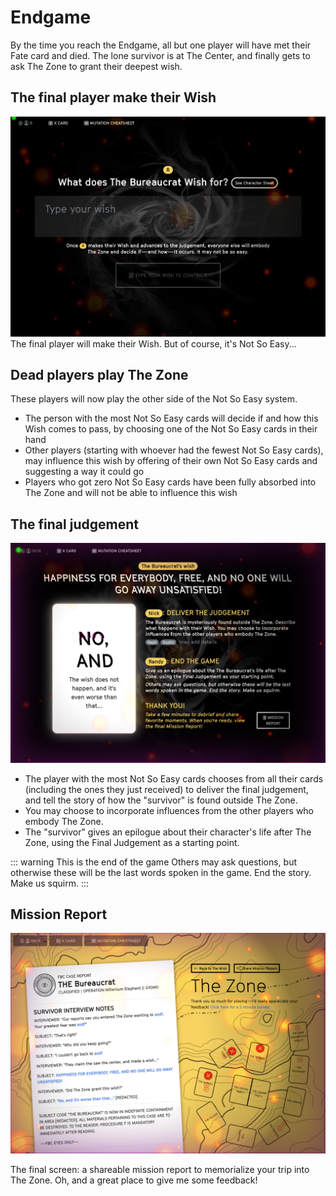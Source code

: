 # Endgame
By the time you reach the Endgame, all but one player will have met their Fate card and died. The lone survivor is at The Center, and finally gets to ask The Zone to grant their deepest wish.

## The final player make their Wish
![Some Alt Text](../images/wish.png)
The final player will make their Wish. But of course, it's Not So Easy...

## Dead players play The Zone
These players will now play the other side of the Not So Easy system. 

* The person with the most Not So Easy cards will decide if and how this Wish comes to pass, by choosing one of the Not So Easy cards in their hand
* Other players (starting with whoever had the fewest Not So Easy cards), may influence this wish by offering of their own Not So Easy cards and suggesting a way it could go
* Players who got zero Not So Easy cards have been fully absorbed into The Zone and will not be able to influence this wish

## The final judgement
![Some Alt Text](../images/decision.png)

* The player with the most Not So Easy cards chooses from all their cards (including the ones they just received) to deliver the final judgement, and tell the story of how the "survivor" is found outside The Zone. 
* You may choose to incorporate influences from the other players who embody The Zone.
* The "survivor" gives an epilogue about their character's life after The Zone, using the Final Judgement as a starting point.

::: warning This is the end of the game
Others may ask questions, but otherwise these will be the last words spoken in the game. End the story. Make us squirm.
:::

## Mission Report
![Some Alt Text](../images/missionReport.png)

The final screen: a shareable mission report to memorialize your trip into The Zone. Oh, and a great place to give me some feedback!
